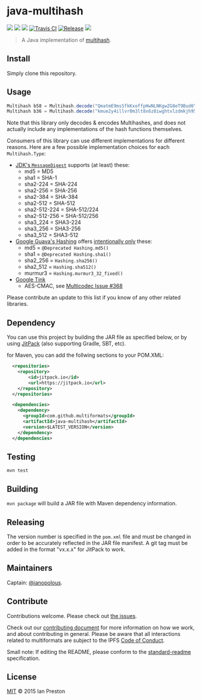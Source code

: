 # java-multihash

[![](https://img.shields.io/badge/made%20by-Protocol%20Labs-blue.svg?style=flat-square)](http://ipn.io)
[![](https://img.shields.io/badge/project-multiformats-blue.svg?style=flat-square)](https://github.com/multiformats/multiformats)
[![](https://img.shields.io/badge/freenode-%23ipfs-blue.svg?style=flat-square)](https://webchat.freenode.net/?channels=%23ipfs)
[![Travis CI](https://img.shields.io/travis/multiformats/java-multihash.svg?style=flat-square&branch=master)](https://travis-ci.org/multiformats/java-multihash)
[![Release](https://jitpack.io/v/multiformats/java-multihash.svg)](https://jitpack.io/#multiformats/java-multihash)
[![](https://img.shields.io/badge/readme%20style-standard-brightgreen.svg?style=flat-square)](https://github.com/RichardLitt/standard-readme)

> A Java implementation of [multihash](https://github.com/multiformats/multihash).

## Install

Simply clone this repository.

## Usage

```java
Multihash b58 = Multihash.decode("QmatmE9msSfkKxoffpHwNLNKgwZG8eT9Bud6YoPab52vpy");
Multihash b36 = Multihash.decode("kmue2y4illvr0m3lt8x6z8iwghtxlzdmkjh957p5rr5cdr9243ugc");
```

Note that this library only decodes & encodes Multihashes, and does not actually include any implementations of the hash functions themselves.

Consumers of this library can use different implementations for different reasons. Here are a few possible implementation choices for each `Multihash.Type`:

* [JDK's `MessageDigest`](https://docs.oracle.com/en/java/javase/21/docs/api/java.base/java/security/MessageDigest.html) supports (at least) these:
  * md5 = MD5
  * sha1 = SHA-1
  * sha2-224 = SHA-224
  * sha2-256 = SHA-256
  * sha2-384 = SHA-384
  * sha2-512 = SHA-512
  * sha2-512-224 = SHA-512/224
  * sha2-512-256 = SHA-512/256
  * sha3_224 = SHA3-224
  * sha3_256 = SHA3-256
  * sha3_512 = SHA3-512
* [Google Guava's Hashing](https://github.com/google/guava/wiki/hashingexplained) offers [intentionally only](https://github.com/google/guava/issues/5990#issuecomment-2571350434) these:
  * md5 = `@Deprecated Hashing.md5()`
  * sha1 = `@Deprecated Hashing.sha1()`
  * sha2_256 = `Hashing.sha256()`
  * sha2_512 = `Hashing.sha512()`
  * murmur3 = `Hashing.murmur3_32_fixed()`
* [Google Tink](https://developers.google.com/tink/supported-key-types#mac)
  * AES-CMAC, see [Multicodec Issue #368](https://github.com/multiformats/multicodec/issues/368)

Please contribute an update to this list if you know of any other related libraries.

## Dependency

You can use this project by building the JAR file as specified below, or by using [JitPack](https://jitpack.io/#multiformats/java-multihash/) (also supporting Gradle, SBT, etc).

for Maven, you can add the follwing sections to your POM.XML:

```xml
  <repositories>
    <repository>
        <id>jitpack.io</id>
        <url>https://jitpack.io</url>
    </repository>
  </repositories>

  <dependencies>
    <dependency>
      <groupId>com.github.multiformats</groupId>
      <artifactId>java-multihash</artifactId>
      <version>$LATEST_VERSION</version>
    </dependency>
  </dependencies>
```

## Testing

`mvn test`

## Building

`mvn package` will build a JAR file with Maven dependency information.

## Releasing

The version number is specified in the `pom.xml` file and must be changed in order to be accurately reflected in the JAR file manifest. A git tag must be added in the format "vx.x.x" for JitPack to work.

## Maintainers

Captain: [@ianopolous](https://github.com/ianopolous).

## Contribute

Contributions welcome. Please check out [the issues](https://github.com/multiformats/java-multihash/issues).

Check out our [contributing document](https://github.com/multiformats/multiformats/blob/master/contributing.md) for more information on how we work, and about contributing in general. Please be aware that all interactions related to multiformats are subject to the IPFS [Code of Conduct](https://github.com/ipfs/community/blob/master/code-of-conduct.md).

Small note: If editing the README, please conform to the [standard-readme](https://github.com/RichardLitt/standard-readme) specification.

## License

[MIT](LICENSE) © 2015 Ian Preston
